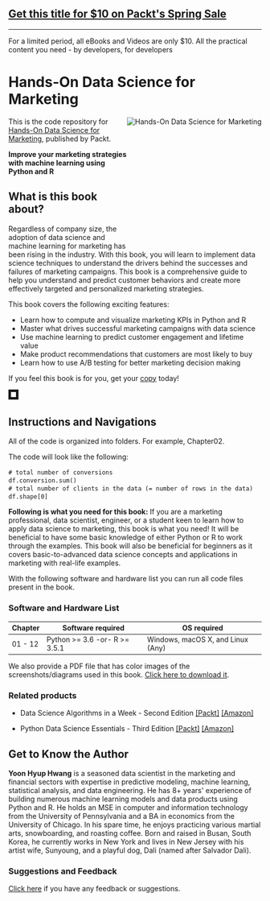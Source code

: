 ## [Get this title for $10 on Packt's Spring Sale](https://www.packt.com/B11295?utm_source=github&utm_medium=packt-github-repo&utm_campaign=spring_10_dollar_2022)
-----
For a limited period, all eBooks and Videos are only $10. All the practical content you need \- by developers, for developers

# Hands-On Data Science for Marketing

<a href="https://prod.packtpub.com/in/big-data-and-business-intelligence/hands-data-science-marketing?utm_source=github&utm_medium=repository&utm_campaign=9781789346343"><img src="https://prod.packtpub.com/media/catalog/product/cache/a22c7d190d97ca25f5f1089471ab8502/b/1/b11295_p.png" alt="Hands-On Data Science for Marketing" height="256px" align="right"></a>

This is the code repository for [Hands-On Data Science for Marketing](https://prod.packtpub.com/in/big-data-and-business-intelligence/hands-data-science-marketing?utm_source=github&utm_medium=repository&utm_campaign=9781789346343), published by Packt.

**Improve your marketing strategies with machine learning using Python and R**

## What is this book about?
Regardless of company size, the adoption of data science and machine learning for marketing has been rising in the industry. With this book, you will learn to implement data science techniques to understand the drivers behind the successes and failures of marketing campaigns. This book is a comprehensive guide to help you understand and predict customer behaviors and create more effectively targeted and personalized marketing strategies.

This book covers the following exciting features:
* Learn how to compute and visualize marketing KPIs in Python and R
* Master what drives successful marketing campaigns with data science
* Use machine learning to predict customer engagement and lifetime value
* Make product recommendations that customers are most likely to buy
* Learn how to use A/B testing for better marketing decision making

If you feel this book is for you, get your [copy](https://www.amazon.com/dp/1789346347) today!

<a href="https://www.packtpub.com/?utm_source=github&utm_medium=banner&utm_campaign=GitHubBanner"><img src="https://raw.githubusercontent.com/PacktPublishing/GitHub/master/GitHub.png" 
alt="https://www.packtpub.com/" border="5" /></a>


## Instructions and Navigations
All of the code is organized into folders. For example, Chapter02.

The code will look like the following:
```
# total number of conversions
df.conversion.sum()
# total number of clients in the data (= number of rows in the data)
df.shape[0]
```

**Following is what you need for this book:**
If you are a marketing professional, data scientist, engineer, or a student keen to learn how to apply data science to marketing, this book is what you need! It will be beneficial to have some basic knowledge of either Python or R to work through the examples. This book will also be beneficial for beginners as it covers basic-to-advanced data science concepts and applications in marketing with real-life examples.

With the following software and hardware list you can run all code files present in the book.

### Software and Hardware List

| Chapter  | Software required                   | OS required                        |
| -------- | ------------------------------------| -----------------------------------|
| 01 - 12  | Python >= 3.6 -or- R >= 3.5.1       | Windows, macOS X, and Linux (Any)  |



We also provide a PDF file that has color images of the screenshots/diagrams used in this book. [Click here to download it](https://www.packtpub.com/sites/default/files/downloads/9781789346343_ColorImages.pdf).


### Related products <Other books you may enjoy>
* Data Science Algorithms in a Week - Second Edition [[Packt]](https://prod.packtpub.com/in/big-data-and-business-intelligence/data-science-algorithms-week-second-edition?utm_source=github&utm_medium=repository&utm_campaign=9781789806076) [[Amazon]](https://www.amazon.com/dp/B07K43K9HX)

* Python Data Science Essentials - Third Edition [[Packt]](https://prod.packtpub.com/in/big-data-and-business-intelligence/python-data-science-essentials-third-edition?utm_source=github&utm_medium=repository&utm_campaign=9781789537864) [[Amazon]](https://www.amazon.com/dp/178953786X)

## Get to Know the Author
**Yoon Hyup Hwang**
is a seasoned data scientist in the marketing and financial sectors with expertise in predictive modeling, machine learning, statistical analysis, and data engineering. He has 8+ years' experience of building numerous machine learning models and data products using Python and R. He holds an MSE in computer and information technology from the University of Pennsylvania and a BA in economics from the University of Chicago.
In his spare time, he enjoys practicing various martial arts, snowboarding, and roasting coffee. Born and raised in Busan, South Korea, he currently works in New York and lives in New Jersey with his artist wife, Sunyoung, and a playful dog, Dali (named after Salvador Dali).

### Suggestions and Feedback
[Click here](https://docs.google.com/forms/d/e/1FAIpQLSdy7dATC6QmEL81FIUuymZ0Wy9vH1jHkvpY57OiMeKGqib_Ow/viewform) if you have any feedback or suggestions.
